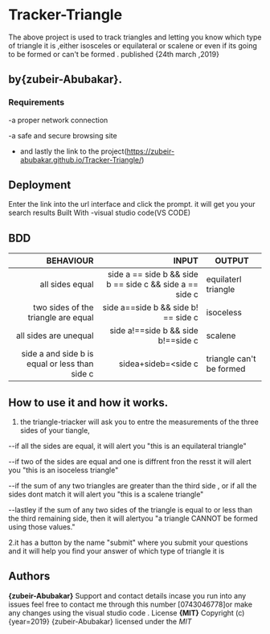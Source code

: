 # Tracker-Triangle
The above project is used to track triangles and letting you know which type of triangle it is ,either isosceles or equilateral or scalene or even if its going to be formed or can't be formed . published {24th march ,2019}

## by{zubeir-Abubakar}.

### Requirements

-a proper network connection

-a safe and secure browsing site

- and lastly the link to the project(https://zubeir-abubakar.github.io/Tracker-Triangle/)

## Deployment

Enter the link into the url interface and click the prompt. it will get you your search results
Built With
-visual studio code(VS CODE)
## BDD

|  BEHAVIOUR       | INPUT          |        OUTPUT
|-----------------:|---------------:|-----------------------
|all sides equal |side a == side b && side b == side c  && side a == side c | equilaterl triangle|
|two sides of the triangle are equal |side a==side b && side b! == side c | isoceless |
|all sides are unequal |side a!==side b && side b!==side c | scalene |
|side a and side b is equal or less than side c|sidea+sideb=<side c| triangle can't be formed |
## How to use it and how it works.
1.	the triangle-triacker will ask you to entre the measurements of the three sides of your tiangle,

--if all the sides are equal, it will alert you "this is an equilateral triangle" 

--if two of the sides are equal and one is diffrent fron the resst it will alert you "this is an isoceless triangle"

--if the sum of any two triangles are greater than the third side , or if all the sides dont match it will alert you "this is a scalene triangle" 

--lastley if the sum of any two sides of the triangle is equal to or less than the third remaining side, then it will alertyou "a triangle CANNOT be formed using those values." 

2.it has a button by the name "submit" where you submit your questions and it will help you find your answer of which type of triangle it is

## Authors
**{zubeir-Abubakar}**
Support and contact details
incase you run into any issues feel free to contact me through this number [0743046778]or make any changes using the visual studio code .
License
**{MIT}**
Copyright (c) {year=2019} {zubeir-Abubakar}
licensed under the *MIT*
